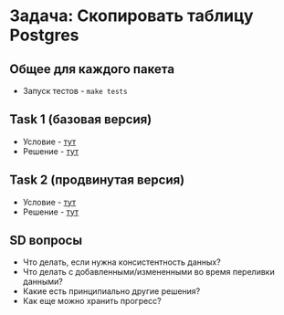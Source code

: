 # Задача: Скопировать таблицу Postgres

## Общее для каждого пакета

- Запуск тестов - `make tests`


## Task 1 (базовая версия)

- Условие - [тут](task_1/task.md)
- Решение - [тут](task_1/solution.go)


## Task 2 (продвинутая версия)

- Условие - [тут](task_2/task.md)
- Решение - [тут](task_2/solution.go)

## SD вопросы
* Что делать, если нужна консистентность данных?
* Что делать с добавленными/измененными во время переливки данными?
* Какие есть принципиально другие решения?
* Как еще можно хранить прогресс?

